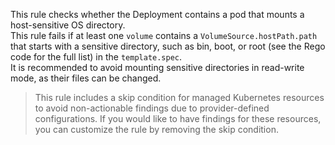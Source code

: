 This rule checks whether the Deployment contains a pod that mounts a host-sensitive OS directory.  
This rule fails if at least one `volume` contains a `VolumeSource.hostPath.path` that starts with a sensitive directory, such as bin, boot, or root (see the Rego code for the full list) in the `template.spec`.  
It is recommended to avoid mounting sensitive directories in read-write mode, as their files can be changed.  
>This rule includes a skip condition for managed Kubernetes resources to avoid non-actionable findings due to provider-defined configurations. If you would like to have findings for these resources, you can customize the rule by removing the skip condition.

